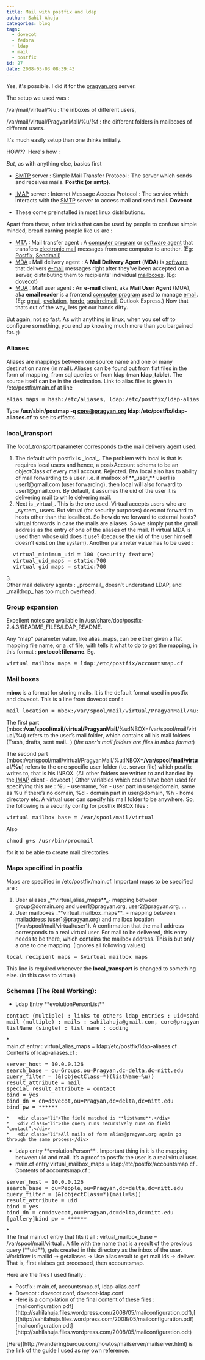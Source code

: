 ```yaml
---
title: Mail with postfix and ldap
author: Sahil Ahuja
categories: blog
tags:
  - dovecot
  - fedora
  - ldap
  - mail
  - postfix
id: 27
date: 2008-05-03 08:39:43
---
```


Yes, it's possible. I did it for the [pragyan.org](http://pragyan.org) server.

The setup we used was :

/var/mail/virtual/%u : the inboxes of different users,

/var/mail/virtual/PragyanMail/%u/%f : the different folders in mailboxes of different users.

It's much easily setup than one thinks initially.

HOW??  Here's how :

_But_, as with anything else, basics first[<acronym title="Simple Mail Transfer Protocol"></acronym>](http://en.wikipedia.org/wiki/SMTP)

*   [<acronym title="Simple Mail Transfer Protocol">SMTP</acronym>](http://en.wikipedia.org/wiki/SMTP) server : Simple Mail Transfer Protocol : The server which sends and receives mails. **Postfix (or smtp)**.

*   [<acronym title="Internet Message Access Protocol">IMAP</acronym>](http://en.wikipedia.org/wiki/IMAP) server : Internet Message Access Protocol : The service which interacts with the <acronym title="Simple Mail Transfer Protocol">SMTP</acronym> server to access mail and send mail. **Dovecot**
*   These come preinstalled in most linux distributions.

Apart from these, other tricks that can be used by people to confuse simple minded, bread earning people like us are :

*   [MTA](http://en.wikipedia.org/wiki/Mail_transfer_agent) : Mail transfer agent : A [computer program](http://en.wikipedia.org/wiki/Computer_program "Computer program") or [software agent](http://en.wikipedia.org/wiki/Software_agent "Software agent") that transfers [electronic mail](http://en.wikipedia.org/wiki/Electronic_mail "Electronic mail") messages from one computer to another. (Eg: [Postfix](http://www.postfix.org/), [Sendmail](http://www.sendmail.org/))
*   [MDA](http://en.wikipedia.org/wiki/Mail_delivery_agent) : Mail delivery agent : A **Mail Delivery Agent** (**MDA**) is [software](http://en.wikipedia.org/wiki/Software "Software") that delivers [e-mail](http://en.wikipedia.org/wiki/E-mail "E-mail") messages right after they've been accepted on a server, distributing them to recipients' individual [mailboxes](http://en.wikipedia.org/wiki/Email_Mailbox "Email Mailbox"). (Eg: [dovecot](http://www.dovecot.org/))
*   [MUA](http://en.wikipedia.org/wiki/Mail_user_agent) : Mail user agent : An **e-mail client**, aka **Mail User Agent** (MUA), aka **email reader** is a frontend [computer program](http://en.wikipedia.org/wiki/Computer_program "Computer program") used to manage [email](http://en.wikipedia.org/wiki/Email "Email"). (Eg: [gmail](http://gmail.com), [evolution](http://gnome.org/projects/evolution/), [horde](http://www.horde.org/), [squirrelmail](http://squirrelmail.org/), Outlook Express.)
Now that thats out of the way, lets get our hands dirty.

But again, not so fast. As with anything in linux, when you set off to configure something, you end up knowing much more than you bargained for. ;)

### <a id="aliases" name="aliases">Aliases</a>

Aliases are mappings between one source name and one or many destination name (in mail).
Aliases can be found out from flat files in the form of mapping, from sql queries or from ldap (**man ldap_table**). The source itself can be in the destination.
Link to alias files is given in /etc/postfix/main.cf at line
<pre>alias_maps = hash:/etc/aliases, ldap:/etc/postfix/ldap-aliases.cf</pre>
Type **/usr/sbin/postmap -q core@pragyan.org ldap:/etc/postfix/ldap-aliases.cf** to see its effects.

### <a id="local_transport" name="local_transport">local_transport</a>

<div class="level3">

The _local_transport_ parameter corresponds to the mail delivery agent used.

1.  <div class="li">The default with postfix is _local_. The problem with local is that is requires local users and hence, a posixAccount schema to be an objectClass of every mail account. Rejected. Btw local also has to ability of mail forwarding to a user. i.e. if mailbox of **_user_** user1 is user1@gmail.com (user forwarding), then local will also forward to user1@gmail.com. By default, it assumes the uid of the user it is delivering mail to while delvering mail.</div>
2.  <div class="li">Next is _virtual_. This is the one used. Virtual accepts users who are _system_ users. But virtual (for security purposes) does not forward to hosts other than the localhost. So how do we forward to external hosts? virtual forwards in case the mails are aliases. So we simply put the gmail address as the entry of one of the aliases of the mail. If virtual MDA is used then whose uid does it use? (because the uid of the user himself doesn’t exist on the system). Another parameter value has to be used :
<pre>  virtual_minimum_uid = 100 (security feature)
  virtual_uid_maps = static:700
  virtual_gid_maps = static:700</pre>
</div>
3.  <div class="li">Other mail delivery agents : _procmail_ doesn’t understand LDAP, and _maildrop_ has too much overhead.</div>

### <a id="group_expansion" name="group_expansion">Group expansion</a>

<div class="level3">

Excellent notes are available in /usr/share/doc/postfix-2.4.3/README_FILES/LDAP_README.

Any “map” parameter value, like alias_maps, can be either given a flat mapping file name, or a .cf file, with tells it what to do to get the mapping, in this format : **protocol:filename**. Eg.
<pre>virtual_mailbox_maps = ldap:/etc/postfix/accountsmap.cf</pre>
</div>
</div>

### <a id="mail_boxes" name="mail_boxes">Mail boxes</a>

<div class="level3">

**mbox** is a format for storing mails. It is the default format used in postfix and dovecot. This is a line from dovecot conf :
<pre>mail_location = mbox:/var/spool/mail/virtual/PragyanMail/%u:INBOX=/var/spool/mail/virtual/%u</pre>
The first part (mbox:**/var/spool/mail/virtual/PragyanMail/**%u:INBOX=/var/spool/mail/virtual/%u) refers to the user’s mail folder, which contains all his mail folders (Trash, drafts, sent mail.. ) (_the user’s mail folders are files in mbox format_)

The second part (mbox:/var/spool/mail/virtual/PragyanMail/%u:INBOX=**/var/spool/mail/virtual/%u**) refers to the one specific user folder (i.e. server file) which postfix writes to, that is his INBOX. (All other folders are written to and handled by the <acronym title="Internet Message Access Protocol">IMAP</acronym> client - dovecot.) Other variables which could have been used for specifying this are : %u - username, %n - user part in user@domain, same as %u if there’s no domain, %d - domain part in user@domain, %h - home directory etc.
A virtual user can specify his mail folder to be anywhere. So, the following is a security config for postfix INBOX files :
<pre>virtual_mailbox_base = /var/spool/mail/virtual</pre>
Also
<pre>chmod g+s /usr/bin/procmail</pre>
for it to be able to create mail directories

### <a id="maps_specified_in_postfix" name="maps_specified_in_postfix">Maps specified in postfix</a>

<div class="level3">

Maps are specified in /etc/postfix/main.cf. Important maps to be specified are :

1.  <div class="li">User aliases _**virtual_alias_maps**_- mapping between group@domain.org and user1@pragyan.org, user2@pragyan.org, ...</div>
2.  <div class="li">User mailboxes _**virtual_mailbox_maps**_ - mapping between mailaddress (user1@pragyan.org) and mailbox location (/var/spool/mail/virtual/user1). A confirmation that the mail address corresponds to a real virtual user. For mail to be delivered, this entry needs to be there, which contains the mailbox address. This is but only a one to one mapping. (Ignores all following values)</div>
<pre>local_recipient_maps = $virtual_mailbox_maps</pre>
This line is required whenever the **local_transport** is changed to something else. (in this case to virtual)

</div>
<div class="secedit"><form action="https://delta.nitt.edu/doku/doku.php/delta/postfix" method="post">
<div class="no">

### <a id="schemas_the_real_working" name="schemas_the_real_working">Schemas (The Real Working):</a>

<div class="level3">

*   <div class="li">Ldap Entry **evolutionPersonList**
<pre>contact (multiple) : links to others ldap entries : uid=sahil,ou=P... , uid=cyber, ou=.. , ...
mail (multiple) : mails : sahilahuja@gmail.com, core@pragyan.org, ...
listName (single) : list name : coding</pre>
</div>
*   <div class="li">main.cf entry : virtual_alias_maps = ldap:/etc/postfix/ldap-aliases.cf . Contents of ldap-aliases.cf :
<pre>server_host = 10.0.0.126
search_base = ou=Groups,ou=Pragyan,dc=delta,dc=nitt.edu
query_filter = (&amp;(objectClass=*)(listName=%u))
result_attribute = mail
special_result_attribute = contact
bind = yes
bind_dn = cn=dovecot,ou=Pragyan,dc=delta,dc=nitt.edu
bind_pw = ******</pre>
</div>

    *   <div class="li">The field matched is **listName**.</div>
    *   <div class="li">The query runs recursively runs on field “contact”.</div>
    *   <div class="li">All mails of form alias@pragyan.org again go through the same process</div>

*   <div class="li">Ldap entry **evolutionPerson** . Important thing in it is the mapping between uid and mail. It’s a proof to postfix the user is a real virtual user.</div>
*   <div class="li">main.cf entry virtual_mailbox_maps = ldap:/etc/postfix/accountsmap.cf . Contents of accountsmap.cf :
<pre>server_host = 10.0.0.126
search_base = ou=People,ou=Pragyan,dc=delta,dc=nitt.edu
query_filter = (&amp;(objectClass=*)(mail=%s))
result_attribute = uid
bind = yes
bind_dn = cn=dovecot,ou=Pragyan,dc=delta,dc=nitt.edu
[gallery]bind_pw = ******</pre>
</div>
*   <div class="li">The final main.cf entry that fits it all : virtual_mailbox_base = /var/spool/mail/virtual . A file with the name that is a result of the previous query (**uid**), gets created in this directory as the inbox of the user.</div>
Workflow is mailid → getaliases → Use alias result to get mail ids → deliver. That is, first alaises get processed, then accountsmap.

</div>
</div>
<div class="no">Here are the files I used finally :</div>
<div class="no">

*   <div class="li">Postfix : <span class="wikilink1">main.cf</span>, <span class="wikilink1">accountsmap.cf</span>, <span class="wikilink1">ldap-alias.conf</span></div>
*   <div class="li">Dovecot : <span class="wikilink1">dovecot.conf</span>, <span class="wikilink1">dovecot-ldap.conf</span></div>
*   <div class="li">Here is a compilation of the final content of these files : [mailconfiguration pdf](http://sahilahuja.files.wordpress.com/2008/05/mailconfiguration.pdf),[ ](http://sahilahuja.files.wordpress.com/2008/05/mailconfiguration.pdf)[mailconfiguration odt](http://sahilahuja.files.wordpress.com/2008/05/mailconfiguration.odt)</div>
</div>
<div class="no">[Here](http://wanderingbarque.com/howtos/mailserver/mailserver.html) is the link of the guide I used as my own reference.</div>
</form></div>
</div>